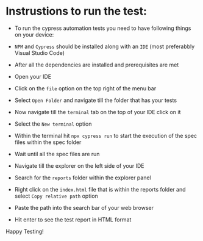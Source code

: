 # Instrustions to run the test:
- To run the cypress automation tests you need to have following things on your device:
- `NPM` and `Cypress` should be installed along with an `IDE` (most preferabbly Visual Studio Code)

- After all the dependencies are installed and prerequisites are met
-  Open your IDE
- Click on the `file` option on the top right of the menu bar
- Select `Open Folder` and navigate till the folder that has your tests
- Now navigate till the `terminal` tab on the top of your IDE click on it
- Select the `New terminal` option
- Within the terminal hit `npx cypress run` to start the execution of the spec files within the spec folder
- Wait until all the spec files are run
- Navigate till the explorer on the left side of your IDE
- Search for the `reports` folder within the explorer panel
- Right click on the `index.html` file that is within the reports folder and select `Copy relative path` option
- Paste the path into the search bar of your web browser
- Hit enter to see the test report in HTML format


Happy Testing!
